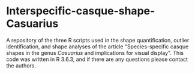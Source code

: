 # Interspecific-casque-shape-Casuarius
A repository of the three R scripts used in the shape quantification, outlier identification, and shape analyses of the article "Species-specific casque shapes in the genus *Casuarius* and implications for visual display". This code was written in R 3.6.3, and if there are any questions please contact the authors.
